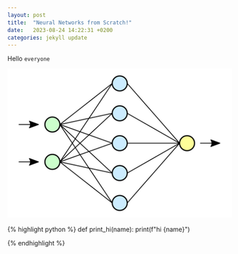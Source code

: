 ```yaml
---
layout: post
title:  "Neural Networks from Scratch!"
date:   2023-08-24 14:22:31 +0200
categories: jekyll update
---
```


Hello `everyone`

![NN](/assets/nn.png "WOW!!")


{% highlight python %}
def print_hi(name):
    print(f"hi {name}")

{% endhighlight %}
